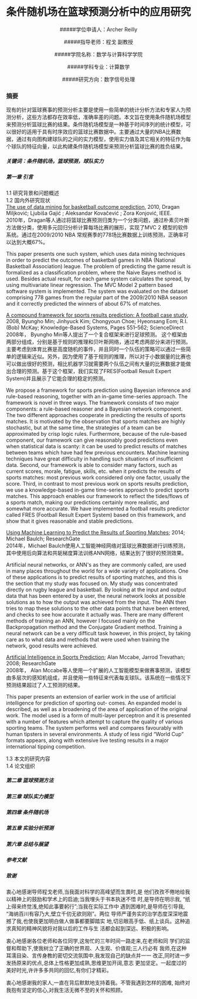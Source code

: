 # 条件随机场在篮球预测分析中的应用研究
<center>

#####学位申请人：Archer Reilly

#####指导老师：程戈 副教授

#####学院名称：数学与计算科学学院

#####学科专业：计算数学

#####研究方向：数字信号处理
</center>

### 摘要
现有的针对篮球赛事的预测分析主要是使用一些简单的统计分析方法和专家人为预测分析，这些方法都存在效率低，准确率差的问题。本文旨在使用条件随机场模型来预测分析篮球比赛的结果。条件随机场模型是一种基于时间序列的统计模型，可以很好的适用于具有时序效应的篮球比赛数据中。主要通过大量的NBA比赛数据，通过有向图构建球队的之间的实力模型，使用实力值及其它相关的特征作为每个球队的特征向量，以此构建条件随机场模型来预测分析篮球比赛的胜负结果。
##### 关键词：条件随机场，篮球预测，球队实力

<!-- ### 目录 -->
##### 第一章 引言
1.1 研究背景和问题概述  
1.2 国内外研究现状  
[The use of data mining for basketball outcome prediction](http://ieeexplore.ieee.org/xpl/articleDetails.jsp?tp=&arnumber=5647440&url=http%3A%2F%2Fieeexplore.ieee.org%2Fxpls%2Fabs_all.jsp%3Farnumber%3D5647440), 2010, Dragan Miljković; Ljubiša Gajić ; Aleksandar Kovačević ; Zora Konjović, IEEE.  
2010年，Dragan等人通过将篮球比赛预测归类为一个分类问题，通过朴素贝叶斯方法做分类，使用多元回归分析计算每场比赛的展形，实现了MVC 2 模型的软件系统。通过在2009/2010 NBA 常规赛季的778场比赛数据上训练预测，正确率可以达到大概67%。


This paper presents one such system, which uses data mining techniques in order to predict the outcomes of basketball games in NBA (National Basketball Association) league. The problem of predicting the game result is formalized as a classification problem, where the Naive Bayes method is used. Besides actual result, for each game system calculates the spread, by using multivariate linear regression. The MVC Model 2 pattern based software system is implemented. The system was evaluated on the dataset comprising 778 games from the regular part of the 2009/2010 NBA season and it correctly predicted the winners of about 67% of matches.

[A compound framework for sports results prediction: A football case study](http://www.sciencedirect.com/science/article/pii/S0950705108000609), 2008, Byungho Min; Jinhyuck Kim; Chongyoun Choe; Hyeonsang Eom; R.I. (Bob) McKay; Knowledge-Based Systems, Pages 551–562; ScienceDirect  
2008年， Byungho Min等人提出了一个复合框架来进行足球预测。  这个框架由两部分组成，分别是基于规则的推理和贝叶斯网络，通过考虑两部分来进行预测。主要考虑到体育比赛是高度随机的事件，并且同时一个队伍的策略可以通过一些简单的逻辑来近似。另外，因为使用了基于规则的推理，所以对于小数据量的比赛也可以做出很好的预测，相比机器学习就需要两个队伍之间有大量的比赛数据才能做出合理的预测。基于这个框架，我们实现了FRES(Football Result Expert System)并且展示了它能合理的稳定的预测。

We propose a framework for sports prediction using Bayesian inference and rule-based reasoning, together with an in-game time-series approach. The framework is novel in three ways. The framework consists of two major components: a rule-based reasoner and a Bayesian network component. The two different approaches cooperate in predicting the results of sports matches. It is motivated by the observation that sports matches are highly stochastic, but at the same time, the strategies of a team can be approximated by crisp logic rules. Furthermore, because of the rule-based component, our framework can give reasonably good predictions even when statistical data is scanty: it can be used to predict results of matches between teams which have had few previous encounters. Machine learning techniques have great difficulty in handling such situations of insufficient data. Second, our framework is able to consider many factors, such as current scores, morale, fatigue, skills, etc. when it predicts the results of sports matches: most previous work considered only one factor, usually the score. Third, in contrast to most previous work on sports results prediction, we use a knowledge-based in-game time-series approach to predict sports matches. This approach enables our framework to reflect the tides/flows of a sports match, making our predictions certainly more realistic, and somewhat more accurate. We have implemented a football results predictor called FRES (Football Result Expert System) based on this framework, and show that it gives reasonable and stable predictions.

[Using Machine Learning to Predict the Results of Sporting Matches](https://www.researchgate.net/publication/267197536_Using_Machine_Learning_to_Predict_the_Results_of_Sporting_Matches); 2014; Michael Baulch; ResearchGate  
2014年，Michael Baulch使用人工智能神经网络对篮球比赛数据进行训练预测，其中使用后向算法和共轭梯度算法训练ANN网络，结果达到了很好的预测效果。

Artificial neural networks, or ANN's as they are commonly called, are used in many places throughout the world for a wide variety of applications. One of these applications is to predict results of sporting matches, and this is the section that my study was focused on. My study was concentrated directly on rugby league and basketball. By looking at the input and output data that has been entered by a user, the neural network looks at possible solutions as to how the output was achieved from the input. The ANN then tries to map these solutions to the other data points that have been entered, and checks to see how accurate it actually was. There are many different methods of training an ANN, however I focused mainly on the Backpropagation method and the Conjugate Gradient method. Training a neural network can be a very difficult task however, in this project, by taking care as to what data and methods that were used when training the network, good results were achieved.

[Artificial Intelligence in Sports Prediction](https://www.researchgate.net/publication/220841301_Artificial_Intelligence_in_Sports_Prediction); Alan Mccabe, Jarrod Trevathan; 2008; ResearchGate  
2008年， Alan Mccabe等人使用一个扩展的人工智能模型来做赛事预测，该模型由多层次的感知机组成，并且使用一些特征来代表每支球队。该系统在一些情况下预测结果超过了人工预测的结果。

This paper presents an extension of earlier work in the use of artificial intelligence for prediction of sporting out- comes. An expanded model is described, as well as a broadening of the area of application of the original work. The model used is a form of multi-layer perceptron and it is presented with a number of features which attempt to capture the quality of various sporting teams. The system performs well and compares favourably with human tipsters in several environments. A study of less rigid “World Cup” formats appears, along with extensive live testing results in a major international tipping competition.

1.3 本文的研究内容  
1.4 论文组织  
##### 第二章 篮球预测方法

##### 第三章 球队实力模型

##### 第四章 条件随机场

##### 第五章 实验分析预测

##### 第六章 总结与展望

##### 参考文献

##### 致谢
衷心地感谢导师程戈老师,当我面对科学的高峰望而生畏时,是
他们孜孜不倦地给我以精神上的鼓励和学术上的启迪;当我埋头于书本执迷不悟
时,是导师在明示我,
“纸上得来终觉浅,绝知此事要躬行”;当我在实际工作中
遇到困难时,是导师在引导我,
“海纳百川有容乃大,壁立千仞无欲则刚”。两位
导师严谨务实的治学态度深深地震撼了我,也使我更加明白做人做事都要脚踏实
地,切忌眼高手低、纸上谈兵。这种追求真知的精神风貌将对我以后的工作与生
活都会起到深远、积极的影响。

衷心地感谢各位老师和各位同学,这匆忙的三年时间一路走来,在老师和同
学们的监督和帮助下,使我树立了正确的世界观、人生观、价值观;三人行必有
我师,在这种耳濡目染、言传身教的密切交流氛围中,我发现自己的缺点并一一
改正,同时进一步发扬原来的优点,总体上性格更加成熟,思维更加开阔,意志
更加坚定。一起度过的美好时光,许许多多共同的回忆,有你们才精彩。

衷心地感谢我的家人,一直在背后默默地支持着我。不管我遇到怎样的困难,
始终对我抱有坚定的信心,对我生活无微不至的关怀和照顾。
